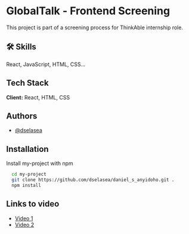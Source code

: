 # GlobalTalk - Frontend Screening

This project is part of a screening process for ThinkAble internship role.

## 🛠 Skills

React, JavaScript, HTML, CSS...

## Tech Stack

**Client:** React, HTML, CSS

## Authors

- [@dselasea](https://www.github.com/dselasea)

## Installation

Install my-project with npm

```bash
  cd my-project
  git clone https://github.com/dselasea/daniel_s_anyidoho.git .
  npm install
```

## Links to video

- [Video 1](https://drive.google.com/file/d/1yVNNbemQbNTDWUonmTK56KkemepzLaG7/view?usp=sharing)
- [Video 2](https://drive.google.com/file/d/1k7jOAVeZ72YcswXO1Qw2p_HQ9yK4AwBz/view?usp=sharing)
